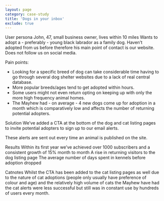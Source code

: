 ```yaml
---
layout: page
category: case-study
title: 'Dogs in your inbox'
exclude: true
---
```


User persona
John, 47, small business owner, lives within 10 miles
Wants to adopt a - preferably - young black labrador as a family dog.
Haven’t adopted from us before therefore his main point of contact is our website.
Does not follow us on social media.

Pain points:

- Looking for a specific breed of dog can take considerable time having to go through several dog shelter websites due to a lack of real central database.
- More popular breeds/ages tend to get adopted within hours.
- Some users might not even return opting on keeping up with only the more high frequency animal homes.
- The Mayhew had - on average - 4 new dogs come up for adoption in a month which is comparatively low and affects the number of returning potential adopters.

Solution
We’ve added a CTA at the bottom of the dog and cat listing pages to invite potential adopters to sign up to our email alerts.

These alerts are sent out every time an animal is published on the site.

Results
Within its first year we’ve achieved over 1000 subscribers and a consistent growth of 15% month to month
A rise in returning visitors to the dog listing page
The average number of days spent in kennels before adoption dropped

Catnotes
Whilst the CTA has been added to the cat listing pages as well due to the nature of cat adoptions (people only usually have preference of colour and age) and the relatively high volume of cats the Mayhew have had the cat alerts were less successful but still was in constant use by hundreds of users every month.

